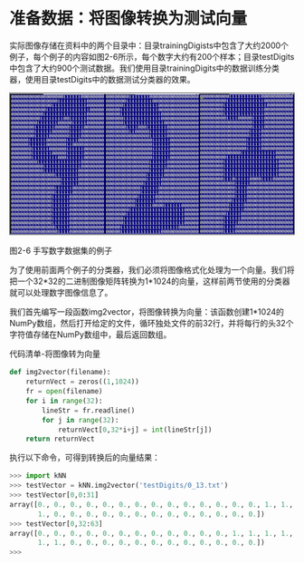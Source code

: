 # 准备数据：将图像转换为测试向量

实际图像存储在资料中的两个目录中：目录trainingDigists中包含了大约2000个例子，每个例子的内容如图2-6所示，每个数字大约有200个样本；目录testDigits中包含了大约900个测试数据。我们使用目录trainingDigits中的数据训练分类器，使用目录testDigits中的数据测试分类器的效果。

![](/assets/手写识别1.png)

图2-6 手写数字数据集的例子

为了使用前面两个例子的分类器，我们必须将图像格式化处理为一个向量。我们将把一个32\*32的二进制图像矩阵转换为1\*1024的向量，这样前两节使用的分类器就可以处理数字图像信息了。

我们首先编写一段函数img2vector，将图像转换为向量：该函数创建1\*1024的NumPy数组，然后打开给定的文件，循环独处文件的前32行，并将每行的头32个字符值存储在NumPy数组中，最后返回数组。

代码清单-将图像转为向量

```py
def img2vector(filename):
    returnVect = zeros((1,1024))
    fr = open(filename)
    for i in range(32):
        lineStr = fr.readline()
        for j in range(32):
            returnVect[0,32*i+j] = int(lineStr[j])
    return returnVect
```

执行以下命令，可得到转换后的向量结果：

```py
>>> import kNN
>>> testVector = kNN.img2vector('testDigits/0_13.txt')
>>> testVector[0,0:31]
array([0., 0., 0., 0., 0., 0., 0., 0., 0., 0., 0., 0., 0., 0., 1., 1., 1.,
       1., 0., 0., 0., 0., 0., 0., 0., 0., 0., 0., 0., 0., 0.])
>>> testVector[0,32:63]
array([0., 0., 0., 0., 0., 0., 0., 0., 0., 0., 0., 0., 1., 1., 1., 1., 1.,
       1., 1., 0., 0., 0., 0., 0., 0., 0., 0., 0., 0., 0., 0.])
>>>
```



